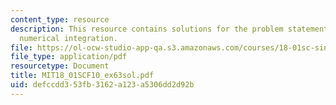 ```yaml
---
content_type: resource
description: This resource contains solutions for the problem statements related to
  numerical integration.
file: https://ol-ocw-studio-app-qa.s3.amazonaws.com/courses/18-01sc-single-variable-calculus-fall-2010/defccdd353fb3162a123a5306dd2d92b_MIT18_01SCF10_ex63sol.pdf
file_type: application/pdf
resourcetype: Document
title: MIT18_01SCF10_ex63sol.pdf
uid: defccdd3-53fb-3162-a123-a5306dd2d92b
---
```


